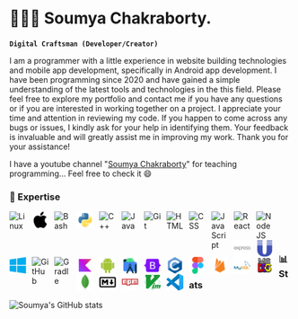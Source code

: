 # 👨🏻‍💻 Soumya Chakraborty.

**`Digital Craftsman (Developer/Creator)`**

I am a programmer with a little experience in website building technologies and mobile app development, specifically in Android app development. I have been programming since 2020 and have gained a simple understanding of the latest tools and technologies in the this field. Please feel free to explore my portfolio and contact me if you have any questions or if you are interested in working together on a project. I appreciate your time and attention in reviewing my code. If you happen to come across any bugs or issues, I kindly ask for your help in identifying them. Your feedback is invaluable and will greatly assist me in improving my work. Thank you for your assistance!

I have a youtube channel "[Soumya Chakraborty](https://www.youtube.com/@soumyachakraborty2004)" for teaching programming... Feel free to check it 😄

### 🦾 Expertise

<img align="left" alt="Linux" width="30px" style="padding-right:10px;" src="https://cdn.jsdelivr.net/gh/devicons/devicon/icons/linux/linux-original.svg" />
<img align="left" alt="Linux" width="30px" style="padding-right:10px;" src="https://github.com/devicons/devicon/blob/v2.15.1/icons/apple/apple-original.svg" />
<img align="left" alt="Bash" width="30px" style="padding-right:10px;" src="https://cdn.jsdelivr.net/gh/devicons/devicon/icons/bash/bash-original.svg" />
<img align="left" alt="Python" width="30px" style="padding-right:10px;" src="https://github.com/devicons/devicon/blob/v2.15.1/icons/python/python-original.svg" />
<img align="left" alt="C++" width="30px" style="padding-right:10px;" src="https://cdn.jsdelivr.net/gh/devicons/devicon/icons/cplusplus/cplusplus-line.svg" />
<img align="left" alt="Java" width="30px" style="padding-right:10px;" src="https://cdn.jsdelivr.net/gh/devicons/devicon/icons/java/java-original.svg"/>
<img align="left" alt="Git" width="30px" style="padding-right:10px;" src="https://cdn.jsdelivr.net/gh/devicons/devicon/icons/git/git-original.svg" />
<img align="left" alt="HTML" width="30px" style="padding-right:10px;" src="https://cdn.jsdelivr.net/gh/devicons/devicon/icons/html5/html5-plain.svg" />
<img align="left" alt="CSS" width="30px" style="padding-right:10px;" src="https://cdn.jsdelivr.net/gh/devicons/devicon/icons/css3/css3-plain.svg" />
<img align="left" alt="JavaScript" width="30px" style="padding-right:10px;" src="https://cdn.jsdelivr.net/gh/devicons/devicon/icons/javascript/javascript-plain.svg" />
<img align="left" alt="React" width="30px" style="padding-right:10px;" src="https://cdn.jsdelivr.net/gh/devicons/devicon/icons/react/react-original.svg" />
<img align="left" alt="NodeJS" width="30px" style="padding-right:10px;" src="https://cdn.jsdelivr.net/gh/devicons/devicon/icons/nodejs/nodejs-original.svg" />
<img align="left" alt="Express" width="30px" style="padding-right:10px;" src="https://github.com/devicons/devicon/blob/v2.15.1/icons/express/express-original-wordmark.svg" />
<img align="left" alt="Unix" width="30px" style="padding-right:10px;" src="https://github.com/devicons/devicon/blob/v2.15.1/icons/unix/unix-original.svg" />
<img align="left" alt="Windows" width="30px" style="padding-right:10px;" src="https://github.com/devicons/devicon/blob/v2.15.1/icons/windows8/windows8-original.svg" />
<img align="left" alt="GitHub" width="30px" style="padding-right:10px;" src="https://cdn.jsdelivr.net/gh/devicons/devicon/icons/github/github-original.svg" />
<img align="left" alt="Gradle" width="30px" style="padding-right:10px;" src="https://cdn.jsdelivr.net/gh/devicons/devicon/icons/gradle/gradle-plain.svg" />
<img align="left" alt="Kotlin" width="30px" style="padding-right:10px;" src="https://github.com/devicons/devicon/blob/v2.15.1/icons/kotlin/kotlin-original.svg" />
<img align="left" alt="Android" width="30px" style="padding-right:10px;" src="https://github.com/devicons/devicon/blob/v2.15.1/icons/android/android-original.svg" />
<img align="left" alt="Android Studio" width="30px" style="padding-right:10px;" src="https://github.com/devicons/devicon/blob/v2.15.1/icons/androidstudio/androidstudio-original.svg" />
<img align="left" alt="Bootstrap" width="30px" style="padding-right:10px;" src="https://github.com/devicons/devicon/blob/v2.15.1/icons/bootstrap/bootstrap-original.svg" />
<img align="left" alt="C" width="30px" style="padding-right:10px;" src="https://github.com/devicons/devicon/blob/v2.15.1/icons/c/c-original.svg" />
<img align="left" alt="Figma" width="30px" style="padding-right:10px;" src="https://github.com/devicons/devicon/blob/v2.15.1/icons/figma/figma-original.svg" />
<img align="left" alt="Firebase" width="30px" style="padding-right:10px;" src="https://github.com/devicons/devicon/blob/v2.15.1/icons/firebase/firebase-plain.svg" />
<img align="left" alt="MySQL" width="30px" style="padding-right:10px;" src="https://github.com/devicons/devicon/blob/v2.15.1/icons/mysql/mysql-original-wordmark.svg" />
<img align="left" alt="MS-DOS" width="30px" style="padding-right:10px;" src="https://github.com/devicons/devicon/blob/v2.15.1/icons/msdos/msdos-original.svg" />
<img align="left" alt="MongoDB" width="30px" style="padding-right:10px;" src="https://github.com/devicons/devicon/blob/v2.15.1/icons/mongodb/mongodb-original.svg" />
<img align="left" alt="MarkDown" width="30px" style="padding-right:10px;" src="https://github.com/devicons/devicon/blob/v2.15.1/icons/markdown/markdown-original.svg" />
<img align="left" alt="npm" width="30px" style="padding-right:10px;" src="https://github.com/devicons/devicon/blob/v2.15.1/icons/npm/npm-original-wordmark.svg" />
<img align="left" alt="Vim" width="30px" style="padding-right:10px;" src="https://github.com/devicons/devicon/blob/v2.15.1/icons/vim/vim-plain.svg" />
<img align="left" alt="VS-Code" width="30px" style="padding-right:10px;" src="https://github.com/devicons/devicon/blob/v2.15.1/icons/vscode/vscode-original.svg" />

<br />
<br />
<br />

### 📊 Stats

![Soumya's GitHub stats](https://github-readme-stats.vercel.app/api?username=soumyaok4-4&show_icons=true&theme=tokyonight)
